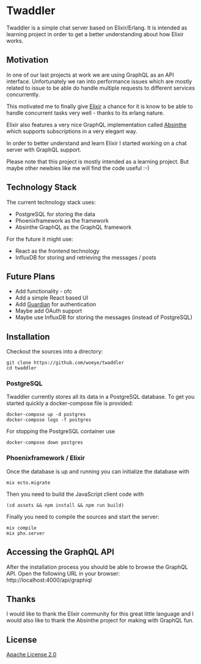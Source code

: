 # Twaddler

Twaddler is a simple chat server based on Elixir/Erlang. It is intended as learning project in order to get a better understanding about how Elixir works.

## Motivation

In one of our last projects at work we are using GraphQL as an API interface. Unfortunately we ran into performance issues which are mostly related to issue to be able do handle multiple requests to different services concurrently.

This motivated me to finally give [Elixir](https://elixir-lang.org/) a chance for it is know to be able to handle concurrent tasks very well - thanks to its erlang nature.

Elixir also features a very nice GraphQL implementation called [Absinthe](https://absinthe-graphql.org/) which supports subscriptions in a very elegant way.

In order to better understand and learn Elixir I started working on a chat server with GraphQL support.

Please note that this project is mostly intended as a learning project. But maybe other newbies like me will find the code useful :-)

## Technology Stack

The current technology stack uses:

* PostgreSQL for storing the data
* Phoenixframework as the framework
* Absinthe GraphQL as the GraphQL framework

For the future it might use:

* React as the frontend technology
* InfluxDB for storing and retrieving the messages / posts

## Future Plans

* Add functionality - ofc
* Add a simple React based UI
* Add [Guardian](https://github.com/ueberauth/guardian) for authentication
* Maybe add OAuth support
* Maybe use InfluxDB for storing the messages (instead of PostgreSQL)

## Installation

Checkout the sources into a directory:

```
git clone https://github.com/woeye/twaddler
cd twaddler
```

### PostgreSQL

Twaddler currently stores all its data in a PostgreSQL database. To get you started quickly a docker-compose file is provided:

```
docker-compose up -d postgres
docker-compose logs -f postgres
```

For stopping the PostgreSQL container use

```
docker-compose down postgres
```

### Phoenixframework / Elixir

Once the database is up and running you can initialize the database with

```
mix ecto.migrate
```

Then you need to build the JavaScript client code with

```
(cd assets && npm install && npm run build)
```

Finally you need to compile the sources and start the server:

```
mix compile
mix phx.server
```

## Accessing the GraphQL API

After the installation process you should be able to browse the GraphQL API. Open the following URL in your browser: http://localhost:4000/api/graphiql

## Thanks

I would like to thank the Elixir community for this great little language and I would also like to thank the Absinthe project for making with GraphQL fun.

## License

[Apache License 2.0](LICENSE)
